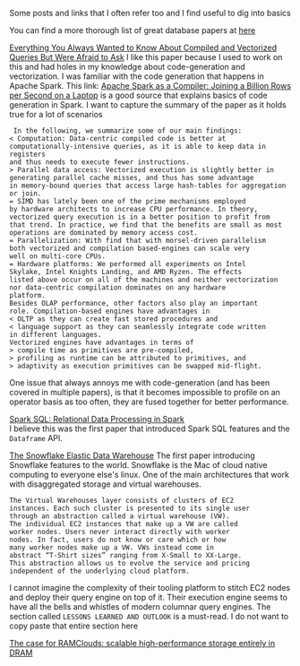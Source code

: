 Some posts and links that I often refer too and I find useful to dig into basics  

You can find a more thorough list of great database papers at [here](https://github.com/rxin/db-readings)

[Everything You Always Wanted to Know About Compiled and Vectorized Queries But Were Afraid to Ask](http://www.vldb.org/pvldb/vol11/p2209-kersten.pdf)
I like this paper because I used to work on this and had holes in my knowledge about code-generation and vectorization. I was familiar with the code generation that happens in Apache Spark. This link: [Apache Spark as a Compiler: Joining a Billion Rows per Second on a Laptop](https://databricks.com/blog/2016/05/23/apache-spark-as-a-compiler-joining-a-billion-rows-per-second-on-a-laptop.html) is a good source that explains basics of code generation in Spark. I want to capture the summary of the paper as it holds true for a lot of scenarios

```
 In the following, we summarize some of our main findings:
< Computation: Data-centric compiled code is better at computationally-intensive queries, as it is able to keep data in registers
and thus needs to execute fewer instructions.
> Parallel data access: Vectorized execution is slightly better in
generating parallel cache misses, and thus has some advantage
in memory-bound queries that access large hash-tables for aggregation or join.
= SIMD has lately been one of the prime mechanisms employed
by hardware architects to increase CPU performance. In theory,
vectorized query execution is in a better position to profit from
that trend. In practice, we find that the benefits are small as most
operations are dominated by memory access cost.
= Parallelization: With find that with morsel-driven parallelism
both vectorized and compilation based-engines can scale very
well on multi-core CPUs.
= Hardware platforms: We performed all experiments on Intel
Skylake, Intel Knights Landing, and AMD Ryzen. The effects
listed above occur on all of the machines and neither vectorization nor data-centric compilation dominates on any hardware
platform.
Besides OLAP performance, other factors also play an important
role. Compilation-based engines have advantages in
< OLTP as they can create fast stored procedures and
< language support as they can seamlessly integrate code written
in different languages.
Vectorized engines have advantages in terms of
> compile time as primitives are pre-compiled,
> profiling as runtime can be attributed to primitives, and
> adaptivity as execution primitives can be swapped mid-flight.
```

One issue that always annoys me with code-generation (and has been covered in multiple papers), is that it becomes impossible to profile on an operator basis as
too often, they are fused together for better performance.   


[Spark SQL: Relational Data Processing in Spark](https://dl.acm.org/doi/pdf/10.1145/2723372.2742797)  
I believe this was the first paper that introduced Spark SQL features and the `Dataframe` API. 

[The Snowflake Elastic Data Warehouse](https://dl.acm.org/doi/abs/10.1145/2882903.2903741)
The first paper introducing Snowflake features to the world. Snowflake is the Mac of cloud native computing to everyone else's linux.
One of the main architectures that work with disaggregated storage and virtual warehouses. 
```
The Virtual Warehouses layer consists of clusters of EC2
instances. Each such cluster is presented to its single user
through an abstraction called a virtual warehouse (VW).
The individual EC2 instances that make up a VW are called
worker nodes. Users never interact directly with worker
nodes. In fact, users do not know or care which or how
many worker nodes make up a VW. VWs instead come in
abstract “T-Shirt sizes” ranging from X-Small to XX-Large.
This abstraction allows us to evolve the service and pricing
independent of the underlying cloud platform.
```
I cannot imagine the complexity of their tooling platform to stitch EC2 nodes and deploy their query engine on top of it.
Their execution engine seems to have all the bells and whistles of modern columnar query engines.
The section called `LESSONS LEARNED AND OUTLOOK` is a must-read. I do not want to copy paste that entire section here


[The case for RAMClouds: scalable high-performance storage entirely in DRAM](https://web.stanford.edu/~ouster/cgi-bin/papers/ramcloud.pdf)


